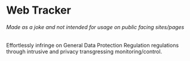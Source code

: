 # Web Tracker
###### *Made as a joke and not intended for usage on public facing sites/pages*
Effortlessly infringe on General Data Protection Regulation regulations through intrusive and privacy transgressing monitoring/control.
